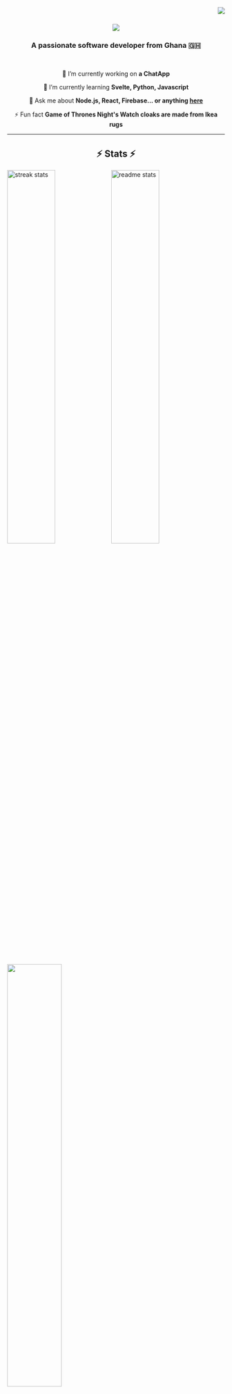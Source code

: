 <img align="right" src="https://visitor-badge.laobi.icu/badge?page_id=Mikey41.Mikey41" />

<h1 align= "center">
<img src="https://readme-typing-svg.herokuapp.com/?font=Righteous&size=35&center=true&vCenter=true&width=500&height=70&duration=4000&lines=Hi+There!+👋;+I'm+Mikey!;A+Digital+Artisan" />
</h1>

<h3 align="center">A passionate software developer from Ghana 🇬🇭</h3>

<br/>

<div align="center">
 
 🔭 I’m currently working on **a ChatApp**
 
 🌱 I’m currently learning **Svelte, Python, Javascript**

💬 Ask me about **Node.js, React, Firebase... or anything [here](https://github.com/Mikey41/Mikey41/issues)**

⚡ Fun fact **Game of Thrones Night's Watch cloaks are made from Ikea rugs**

 </div>

<hr/>
<h2 align="center">⚡ Stats ⚡</h2>

<div>
<img width="47%" src="https://github-readme-stats.vercel.app/api?username=Mikey41&count_private=true&theme=react&border_radius=10"  alt="streak stats" />
<img width="47%" src="https://github-readme-streak-stats-mu-ecru.vercel.app?user=Mikey417&count_private=true&show_icons=true&theme=react&rank_icon=github&border_radius=10"alt="readme stats" />
<br/>

<img align= "center" width="50%" src="https://github-readme-stats.vercel.app/api/top-langs/?username=Mikey41&hide=HTML&langs_count=8&layout=compact&theme=react&border_radius=10&size_weight=0.5&count_weight=0.5&exclude_repo=github-readme-stats" />
</div>

<br/><br/>
